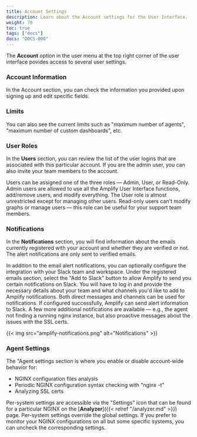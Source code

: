 ```yaml
---
title: Account Settings
description: Learn about the Account settings for the User Interface.
weight: 70
toc: true
tags: ["docs"]
docs: "DOCS-000"
---
```


The **Account** option in the user menu at the top right corner of the user interface povides access to several user settings.

### Account Information

In the Account section, you can check the information you provided upon signing up and edit specific fields.

### Limits

You can also see the current limits such as "maximum number of agents", "maximum number of custom dashboards", etc.

### User Roles

In the **Users** section, you can review the list of the user logins that are associated with this particular account. If you are the admin user, you can also invite your team members to the account.

Users can be assigned one of the three roles — Admin, User, or Read-Only. Admin users are allowed to use all the Amplify User Interface functions, add/remove users, and modify everything. The User role is almost unrestricted except for managing other users. Read-only users can't modify graphs or manage users — this role can be useful for your support team members.

### Notifications

In the **Notifications** section, you will find information about the emails currently registered with your account and whether they are verified or not. The alert notifications are only sent to verified emails.

In addition to the email alert notifications, you can optionally configure the integration with your Slack team and workspace. Under the registered emails section, select the "Add to Slack" button to allow Amplify to send you certain notifications on Slack. You will have to log in and provide the necessary details about your team and what channels you'd like to add to Amplify notifications. Both direct messages and channels can be used for notifications. If configured successfully, Amplify can send alert information to Slack. A few more additional notifications are available — e.g., the agent not finding a running nginx instance, but also proactive messages about the issues with the SSL certs.


{{< img src="amplify-notifications.png" alt="Notifications" >}}

### Agent Settings

The "Agent settings section is where you enable or disable account-wide behavior for:

  * NGINX configuration files analysis
  * Periodic NGINX configuration syntax checking with "nginx -t"
  * Analyzing SSL certs

Per-system settings are accessible via the "Settings" icon that can be found for a particular NGINX on the [**Analyzer**]({{< relref "/analyzer.md" >}}) page. Per-system settings override the global settings. If you prefer to monitor your NGINX configurations on all but some specific systems, you can uncheck the corresponding settings.
